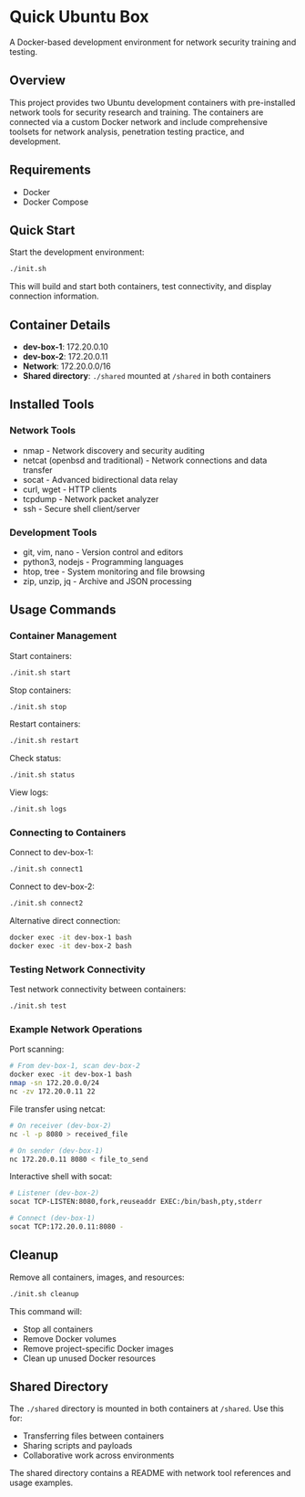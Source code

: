 # Quick Ubuntu Box

A Docker-based development environment for network security training and testing.

## Overview

This project provides two Ubuntu development containers with pre-installed network tools for security research and training. The containers are connected via a custom Docker network and include comprehensive toolsets for network analysis, penetration testing practice, and development.

## Requirements

* Docker
* Docker Compose

## Quick Start

Start the development environment:

```sh
./init.sh
```

This will build and start both containers, test connectivity, and display connection information.

## Container Details

* **dev-box-1**: 172.20.0.10
* **dev-box-2**: 172.20.0.11
* **Network**: 172.20.0.0/16
* **Shared directory**: `./shared` mounted at `/shared` in both containers

## Installed Tools

### Network Tools
* nmap - Network discovery and security auditing
* netcat (openbsd and traditional) - Network connections and data transfer
* socat - Advanced bidirectional data relay
* curl, wget - HTTP clients
* tcpdump - Network packet analyzer
* ssh - Secure shell client/server

### Development Tools
* git, vim, nano - Version control and editors
* python3, nodejs - Programming languages
* htop, tree - System monitoring and file browsing
* zip, unzip, jq - Archive and JSON processing

## Usage Commands

### Container Management

Start containers:
```sh
./init.sh start
```

Stop containers:
```sh
./init.sh stop
```

Restart containers:
```sh
./init.sh restart
```

Check status:
```sh
./init.sh status
```

View logs:
```sh
./init.sh logs
```

### Connecting to Containers

Connect to dev-box-1:
```sh
./init.sh connect1
```

Connect to dev-box-2:
```sh
./init.sh connect2
```

Alternative direct connection:
```sh
docker exec -it dev-box-1 bash
docker exec -it dev-box-2 bash
```

### Testing Network Connectivity

Test network connectivity between containers:
```sh
./init.sh test
```

### Example Network Operations

Port scanning:
```sh
# From dev-box-1, scan dev-box-2
docker exec -it dev-box-1 bash
nmap -sn 172.20.0.0/24
nc -zv 172.20.0.11 22
```

File transfer using netcat:
```sh
# On receiver (dev-box-2)
nc -l -p 8080 > received_file

# On sender (dev-box-1)
nc 172.20.0.11 8080 < file_to_send
```

Interactive shell with socat:
```sh
# Listener (dev-box-2)
socat TCP-LISTEN:8080,fork,reuseaddr EXEC:/bin/bash,pty,stderr

# Connect (dev-box-1)
socat TCP:172.20.0.11:8080 -
```

## Cleanup

Remove all containers, images, and resources:
```sh
./init.sh cleanup
```

This command will:
* Stop all containers
* Remove Docker volumes
* Remove project-specific Docker images
* Clean up unused Docker resources

## Shared Directory

The `./shared` directory is mounted in both containers at `/shared`. Use this for:
* Transferring files between containers
* Sharing scripts and payloads
* Collaborative work across environments

The shared directory contains a README with network tool references and usage examples.